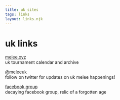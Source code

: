 ```yaml
---
title: uk sites
tags: links
layout: links.njk
---
```


# uk links

[melee.xyz](http://melee.xyz)  
uk tournament calendar and archive

[@meleeuk](https://twitter.com/MeleeUK)  
follow on twitter for updates on uk melee happenings!

[facebook group](https://www.facebook.com/groups/MeleeUK/)  
decaying facebook group, relic of a forgotten age
